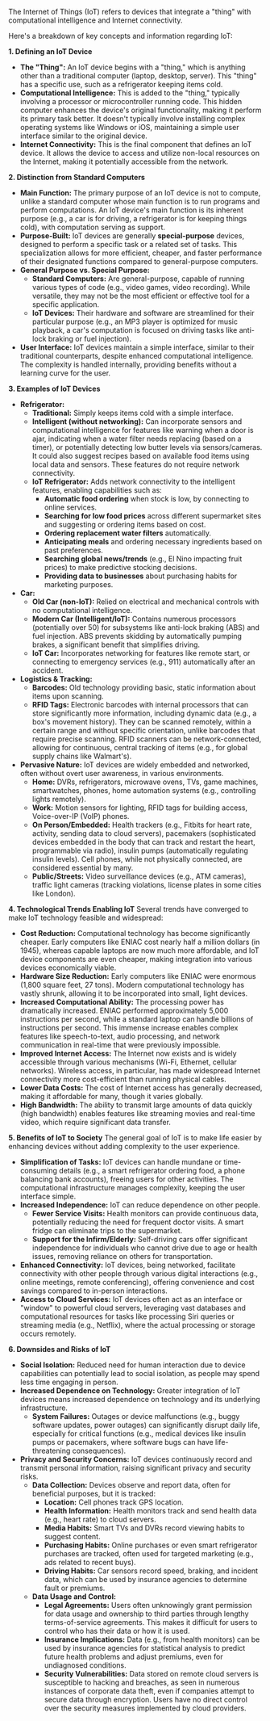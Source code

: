
The Internet of Things (IoT) refers to devices that integrate a "thing" with computational intelligence and Internet connectivity.

Here's a breakdown of key concepts and information regarding IoT:

**1. Defining an IoT Device**
*   **The "Thing":** An IoT device begins with a "thing," which is anything other than a traditional computer (laptop, desktop, server). This "thing" has a specific use, such as a refrigerator keeping items cold.
*   **Computational Intelligence:** This is added to the "thing," typically involving a processor or microcontroller running code. This hidden computer enhances the device's original functionality, making it perform its primary task better. It doesn't typically involve installing complex operating systems like Windows or iOS, maintaining a simple user interface similar to the original device.
*   **Internet Connectivity:** This is the final component that defines an IoT device. It allows the device to access and utilize non-local resources on the Internet, making it potentially accessible from the network.

**2. Distinction from Standard Computers**
*   **Main Function:** The primary purpose of an IoT device is not to compute, unlike a standard computer whose main function is to run programs and perform computations. An IoT device's main function is its inherent purpose (e.g., a car is for driving, a refrigerator is for keeping things cold), with computation serving as support.
*   **Purpose-Built:** IoT devices are generally **special-purpose** devices, designed to perform a specific task or a related set of tasks. This specialization allows for more efficient, cheaper, and faster performance of their designated functions compared to general-purpose computers.
*   **General Purpose vs. Special Purpose:**
    *   **Standard Computers:** Are general-purpose, capable of running various types of code (e.g., video games, video recording). While versatile, they may not be the most efficient or effective tool for a specific application.
    *   **IoT Devices:** Their hardware and software are streamlined for their particular purpose (e.g., an MP3 player is optimized for music playback, a car's computation is focused on driving tasks like anti-lock braking or fuel injection).
*   **User Interface:** IoT devices maintain a simple interface, similar to their traditional counterparts, despite enhanced computational intelligence. The complexity is handled internally, providing benefits without a learning curve for the user.

**3. Examples of IoT Devices**
*   **Refrigerator:**
    *   **Traditional:** Simply keeps items cold with a simple interface.
    *   **Intelligent (without networking):** Can incorporate sensors and computational intelligence for features like warning when a door is ajar, indicating when a water filter needs replacing (based on a timer), or potentially detecting low butter levels via sensors/cameras. It could also suggest recipes based on available food items using local data and sensors. These features do not require network connectivity.
    *   **IoT Refrigerator:** Adds network connectivity to the intelligent features, enabling capabilities such as:
        *   **Automatic food ordering** when stock is low, by connecting to online services.
        *   **Searching for low food prices** across different supermarket sites and suggesting or ordering items based on cost.
        *   **Ordering replacement water filters** automatically.
        *   **Anticipating meals** and ordering necessary ingredients based on past preferences.
        *   **Searching global news/trends** (e.g., El Nino impacting fruit prices) to make predictive stocking decisions.
        *   **Providing data to businesses** about purchasing habits for marketing purposes.
*   **Car:**
    *   **Old Car (non-IoT):** Relied on electrical and mechanical controls with no computational intelligence.
    *   **Modern Car (Intelligent/IoT):** Contains numerous processors (potentially over 50) for subsystems like anti-lock braking (ABS) and fuel injection. ABS prevents skidding by automatically pumping brakes, a significant benefit that simplifies driving.
    *   **IoT Car:** Incorporates networking for features like remote start, or connecting to emergency services (e.g., 911) automatically after an accident.
*   **Logistics & Tracking:**
    *   **Barcodes:** Old technology providing basic, static information about items upon scanning.
    *   **RFID Tags:** Electronic barcodes with internal processors that can store significantly more information, including dynamic data (e.g., a box's movement history). They can be scanned remotely, within a certain range and without specific orientation, unlike barcodes that require precise scanning. RFID scanners can be network-connected, allowing for continuous, central tracking of items (e.g., for global supply chains like Walmart's).
*   **Pervasive Nature:** IoT devices are widely embedded and networked, often without overt user awareness, in various environments.
    *   **Home:** DVRs, refrigerators, microwave ovens, TVs, game machines, smartwatches, phones, home automation systems (e.g., controlling lights remotely).
    *   **Work:** Motion sensors for lighting, RFID tags for building access, Voice-over-IP (VoIP) phones.
    *   **On Person/Embedded:** Health trackers (e.g., Fitbits for heart rate, activity, sending data to cloud servers), pacemakers (sophisticated devices embedded in the body that can track and restart the heart, programmable via radio), insulin pumps (automatically regulating insulin levels). Cell phones, while not physically connected, are considered essential by many.
    *   **Public/Streets:** Video surveillance devices (e.g., ATM cameras), traffic light cameras (tracking violations, license plates in some cities like London).

**4. Technological Trends Enabling IoT**
Several trends have converged to make IoT technology feasible and widespread:
*   **Cost Reduction:** Computational technology has become significantly cheaper. Early computers like ENIAC cost nearly half a million dollars (in 1945), whereas capable laptops are now much more affordable, and IoT device components are even cheaper, making integration into various devices economically viable.
*   **Hardware Size Reduction:** Early computers like ENIAC were enormous (1,800 square feet, 27 tons). Modern computational technology has vastly shrunk, allowing it to be incorporated into small, light devices.
*   **Increased Computational Ability:** The processing power has dramatically increased. ENIAC performed approximately 5,000 instructions per second, while a standard laptop can handle billions of instructions per second. This immense increase enables complex features like speech-to-text, audio processing, and network communication in real-time that were previously impossible.
*   **Improved Internet Access:** The Internet now exists and is widely accessible through various mechanisms (Wi-Fi, Ethernet, cellular networks). Wireless access, in particular, has made widespread Internet connectivity more cost-efficient than running physical cables.
*   **Lower Data Costs:** The cost of Internet access has generally decreased, making it affordable for many, though it varies globally.
*   **High Bandwidth:** The ability to transmit large amounts of data quickly (high bandwidth) enables features like streaming movies and real-time video, which require significant data transfer.

**5. Benefits of IoT to Society**
The general goal of IoT is to make life easier by enhancing devices without adding complexity to the user experience.
*   **Simplification of Tasks:** IoT devices can handle mundane or time-consuming details (e.g., a smart refrigerator ordering food, a phone balancing bank accounts), freeing users for other activities. The computational infrastructure manages complexity, keeping the user interface simple.
*   **Increased Independence:** IoT can reduce dependence on other people.
    *   **Fewer Service Visits:** Health monitors can provide continuous data, potentially reducing the need for frequent doctor visits. A smart fridge can eliminate trips to the supermarket.
    *   **Support for the Infirm/Elderly:** Self-driving cars offer significant independence for individuals who cannot drive due to age or health issues, removing reliance on others for transportation.
*   **Enhanced Connectivity:** IoT devices, being networked, facilitate connectivity with other people through various digital interactions (e.g., online meetings, remote conferencing), offering convenience and cost savings compared to in-person interactions.
*   **Access to Cloud Services:** IoT devices often act as an interface or "window" to powerful cloud servers, leveraging vast databases and computational resources for tasks like processing Siri queries or streaming media (e.g., Netflix), where the actual processing or storage occurs remotely.

**6. Downsides and Risks of IoT**
*   **Social Isolation:** Reduced need for human interaction due to device capabilities can potentially lead to social isolation, as people may spend less time engaging in person.
*   **Increased Dependence on Technology:** Greater integration of IoT devices means increased dependence on technology and its underlying infrastructure.
    *   **System Failures:** Outages or device malfunctions (e.g., buggy software updates, power outages) can significantly disrupt daily life, especially for critical functions (e.g., medical devices like insulin pumps or pacemakers, where software bugs can have life-threatening consequences).
*   **Privacy and Security Concerns:** IoT devices continuously record and transmit personal information, raising significant privacy and security risks.
    *   **Data Collection:** Devices observe and report data, often for beneficial purposes, but it is tracked:
        *   **Location:** Cell phones track GPS location.
        *   **Health Information:** Health monitors track and send health data (e.g., heart rate) to cloud servers.
        *   **Media Habits:** Smart TVs and DVRs record viewing habits to suggest content.
        *   **Purchasing Habits:** Online purchases or even smart refrigerator purchases are tracked, often used for targeted marketing (e.g., ads related to recent buys).
        *   **Driving Habits:** Car sensors record speed, braking, and incident data, which can be used by insurance agencies to determine fault or premiums.
    *   **Data Usage and Control:**
        *   **Legal Agreements:** Users often unknowingly grant permission for data usage and ownership to third parties through lengthy terms-of-service agreements. This makes it difficult for users to control who has their data or how it is used.
        *   **Insurance Implications:** Data (e.g., from health monitors) can be used by insurance agencies for statistical analysis to predict future health problems and adjust premiums, even for undiagnosed conditions.
        *   **Security Vulnerabilities:** Data stored on remote cloud servers is susceptible to hacking and breaches, as seen in numerous instances of corporate data theft, even if companies attempt to secure data through encryption. Users have no direct control over the security measures implemented by cloud providers.

